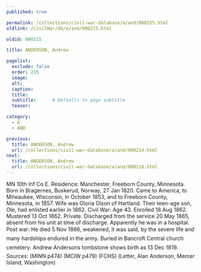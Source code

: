 ```yaml
---
published: true

permalink: /collections/civil-war-database/a/and/000215.html
oldlink: /CivilWar/db/a/and/000215.html

oldid: 000215

title: ANDERSON, Andrew

pagelist:
  exclude: false
  order: 215
  image: 
  alt:
  caption:
  title:
  subtitle:      # Defaults to page subtitle
  teaser:

category: 
  - A 
  - AND

previous:
  title: ANDERSON, Andrew
  url: /collections/civil-war-database/a/and/000214.html  
next:
  title: ANDERSON, Andrew
  url: /collections/civil-war-database/a/and/000216.html   
---
```

MN 10th Inf Co E. Residence: Manchester, Freeborn County, Minnesota. Born in Bragernes, Buskerud, Norway, 27 Jan 1820. Came to America, to Milwaukee, Wisconsin, in October 1853, and to Freeborn County, Minnesota, in 1857. Wife was Gloria Olson of Hartland. Their teen-age son, Ole, had enlisted earlier in 1862. Civil War: Age 43. Enrolled 18 Aug 1862. Mustered 13 Oct 1862. Private. Discharged from the service 20 May 1865, absent from his unit at time of discharge. Apparently he was in a hospital. Post war: He died 5 Nov 1866, weakened, it was said, by the &#147;severe life and many hardships endured in the army&#148;. Buried in Bancroft Central church cemetery. Andrew Anderson&#146;s tombstone shows birth as 13 Dec 1819. Sources: (MINN p474) (MCIW p479) (FCHS) (Letter, Alan Anderson, Mercer Island, Washington)